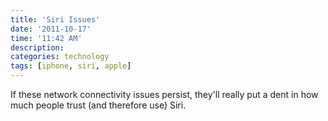 ```yaml
---
title: 'Siri Issues'
date: '2011-10-17'
time: '11:42 AM'
description:
categories: technology
tags: [iphone, siri, apple]
---
```

If these network connectivity issues persist, they'll really put a dent in how much people trust (and therefore use) Siri.